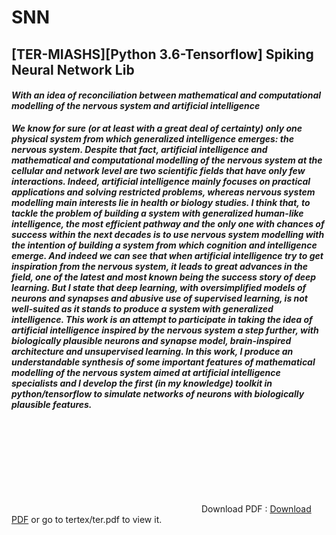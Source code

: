 # SNN
## [TER-MIASHS][Python 3.6-Tensorflow] Spiking Neural Network Lib

#### _With an idea of reconciliation between mathematical and computational modelling of the nervous system and artificial intelligence_

___We know for sure (or at least with a great deal of certainty) only one physical system from which generalized intelligence emerges: the nervous system. Despite that fact, artificial intelligence and mathematical and computational  modelling of the nervous system at the cellular and network level are two scientific fields that have only few interactions. Indeed, artificial intelligence mainly focuses on practical applications and solving restricted problems, whereas nervous system modelling main interests lie in health or biology studies. I think that, to tackle the problem of building a system with generalized human-like intelligence, the most efficient pathway and the only one with chances of success within the next decades is to use nervous system modelling with the intention of building a system from which cognition and intelligence emerge. And indeed we can see that when artificial intelligence try to get inspiration from the nervous system, it leads to great advances in the field, one of the latest and most known being the success story of deep learning. But I state that deep learning, with oversimplified models of neurons and synapses and abusive use of supervised learning, is not well-suited as it stands to produce a system with generalized intelligence. This work is an attempt to participate in taking the idea of artificial intelligence inspired by the nervous system a step further, with biologically plausible neurons and synapse model, brain-inspired architecture and unsupervised learning. In this work, I produce an understandable synthesis of some important features of mathematical modelling of the nervous system aimed at artificial intelligence specialists and I develop the first (in my knowledge) toolkit in python/tensorflow to simulate networks of neurons with biologically plausible features.___

<object data="https://github.com/ArnoGranier/SNN/files/1934781/ter.pdf" type="application/pdf" width="700px" height="700px">
    <embed src="https://github.com/ArnoGranier/SNN/files/1934781/ter.pdf">
        Download PDF : <a href="https://github.com/ArnoGranier/SNN/files/1934781/ter.pdf">Download PDF</a> or go to tertex/ter.pdf to view it.</p>
    </embed>
</object>
